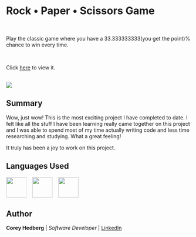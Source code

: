 # Rock &bull; Paper &bull; Scissors Game

<br>

Play the classic game where you have a 33.333333333(you get the point)% chance to win every time.

<br>

Click [here](https://cheddrs.github.io/rps_game/) to view it.

<br>

<image src="media/readme_screenshot.png">

## Summary

Wow, just wow! This is the most exciting project I have completed to date. I felt like all the stuff I have been learning really came together on this project and I was able to spend most of my time actually writing code and less time researching and studying. What a great feeling!

It truly has been a joy to work on this project.

## Languages Used

<image src="media/html.svg" width="55">&nbsp; &nbsp; <image src="media/css.svg" width="55">&nbsp; &nbsp; <image src="media/js.svg" width="55">

## Author

**Corey Hedberg** | _Software Developer_ | [LinkedIn](https://www.linkedin.com/in/coreyhedberg/)
